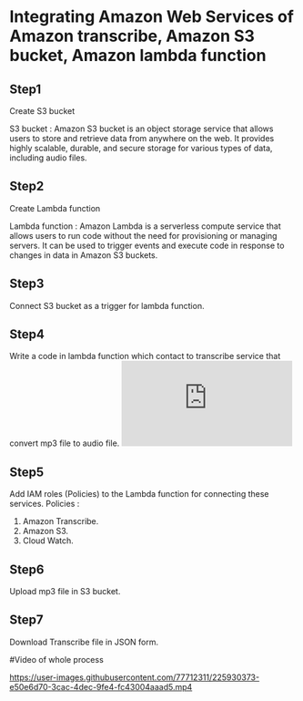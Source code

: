 # Integrating Amazon Web Services of Amazon transcribe, Amazon S3 bucket, Amazon lambda function

## Step1
Create S3 bucket

S3 bucket : Amazon S3 bucket is an object storage service that allows users to store and retrieve data from anywhere on the web. It provides highly scalable, durable, and secure storage for various types of data, including audio files.

## Step2
Create Lambda function

Lambda function : Amazon Lambda is a serverless compute service that allows users to run code without the need for provisioning or managing servers. It can be used to trigger events and execute code in response to changes in data in Amazon S3 buckets.

## Step3
Connect S3 bucket as a trigger for lambda function.

## Step4
Write a code in lambda function which contact to transcribe service that convert mp3 file to audio file.
![python code](https://github.com/divyanshujain11/aws_lambda_transcribe_audio/blob/fb4269d52db096d325d64d6ad4fbab54e0323381/lambda_function.py)


## Step5
Add IAM roles (Policies) to the Lambda function for connecting these services.
Policies :
   1. Amazon Transcribe.
   2. Amazon S3.
   3. Cloud Watch.

## Step6
Upload mp3 file in S3 bucket.

## Step7
Download Transcribe file in JSON form.

#Video of whole process




https://user-images.githubusercontent.com/77712311/225930373-e50e6d70-3cac-4dec-9fe4-fc43004aaad5.mp4

